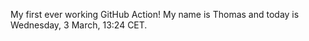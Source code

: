 My first ever working GitHub Action!
My name is Thomas and today is Wednesday, 3 March, 13:24 CET. 
